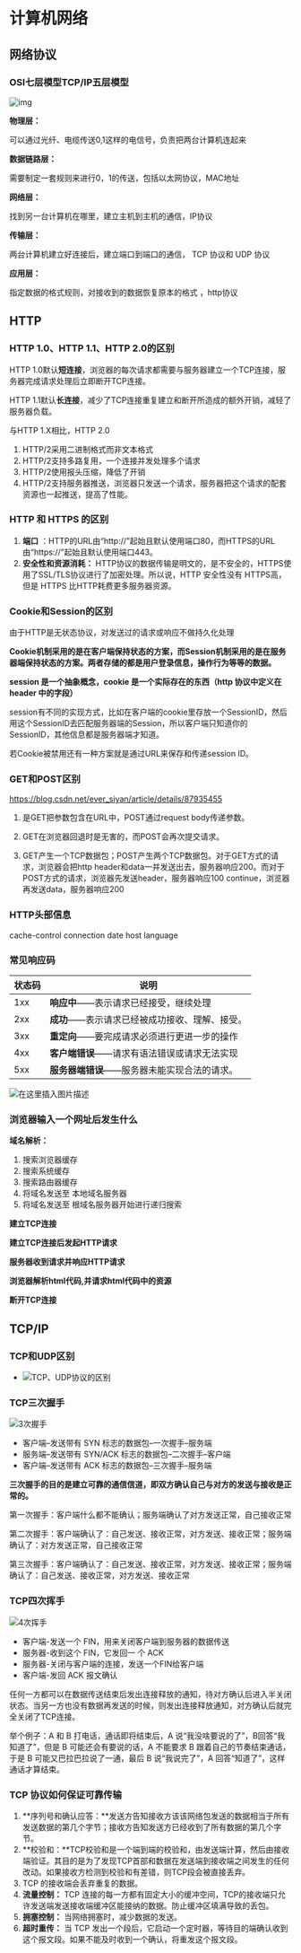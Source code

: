 # 计算机网络

## 网络协议

### OSI七层模型TCP/IP五层模型

![img](https://images2015.cnblogs.com/blog/705728/201604/705728-20160424234825491-384470376.png)

**物理层：**

可以通过光纤、电缆传送0,1这样的电信号，负责把两台计算机连起来

**数据链路层：**

需要制定一套规则来进行0，1的传送，包括以太网协议，MAC地址

**网络层：**

找到另一台计算机在哪里，建立主机到主机的通信，IP协议

**传输层：**

两台计算机建立好连接后，建立端口到端口的通信， TCP 协议和 UDP 协议

**应用层：**

指定数据的格式规则，对接收到的数据恢复原本的格式 ，http协议

## HTTP

### HTTP 1.0、HTTP 1.1、HTTP 2.0的区别

HTTP 1.0默认**短连接**，浏览器的每次请求都需要与服务器建立一个TCP连接，服务器完成请求处理后立即断开TCP连接。

HTTP 1.1默认**长连接**，减少了TCP连接重复建立和断开所造成的额外开销，减轻了服务器负载。



与HTTP 1.X相比，HTTP 2.0

1. HTTP/2采用二进制格式而非文本格式
2. HTTP/2支持多路复用，一个连接并发处理多个请求
3. HTTP/2使用报头压缩，降低了开销
4. HTTP/2支持服务器推送，浏览器只发送一个请求，服务器把这个请求的配套资源也一起推送，提高了性能。

### HTTP 和 HTTPS 的区别

1. **端口** ：HTTP的URL由“http://”起始且默认使用端口80，而HTTPS的URL由“https://”起始且默认使用端口443。
2. **安全性和资源消耗：** HTTP协议的数据传输是明文的，是不安全的，HTTPS使用了SSL/TLS协议进行了加密处理。所以说，HTTP 安全性没有 HTTPS高，但是 HTTPS 比HTTP耗费更多服务器资源。

### Cookie和Session的区别

由于HTTP是无状态协议，对发送过的请求或响应不做持久化处理

**Cookie机制采用的是在客户端保持状态的方案，而Session机制采用的是在服务器端保持状态的方案。两者存储的都是用户登录信息，操作行为等等的数据。**

**session 是一个抽象概念，cookie 是一个实际存在的东西（http 协议中定义在 header 中的字段）**

session有不同的实现方式，比如在客户端的cookie里存放一个SessionID，然后用这个SessionID去匹配服务器端的Session，所以客户端只知道你的SessionID，其他信息都是服务器端才知道。

若Cookie被禁用还有一种方案就是通过URL来保存和传递session ID。

### GET和POST区别

https://blog.csdn.net/ever_siyan/article/details/87935455

1. 是GET把参数包含在URL中，POST通过request body传递参数。

2. GET在浏览器回退时是无害的，而POST会再次提交请求。

3. GET产生一个TCP数据包；POST产生两个TCP数据包。对于GET方式的请求，浏览器会把http header和data一并发送出去，服务器响应200。而对于POST方式的请求，浏览器先发送header，服务器响应100 continue，浏览器再发送data，服务器响应200

### HTTP头部信息

cache-control connection date host language

### 常见响应码

| 状态码 | 说明                                           |
| ------ | ---------------------------------------------- |
| 1xx    | **响应中**——表示请求已经接受，继续处理         |
| 2xx    | **成功**——表示请求已经被成功接收、理解、接受。 |
| 3xx    | **重定向**——要完成请求必须进行更进一步的操作   |
| 4xx    | **客户端错误**——请求有语法错误或请求无法实现   |
| 5xx    | **服务器端错误**——服务器未能实现合法的请求。   |

![在这里插入图片描述](计算机网络.assets/cde55046-9f01-11e6-997d-2312a4377a66.png)

### 浏览器输入一个网址后发生什么

**域名解析：**

1. 搜索浏览器缓存
2. 搜索系统缓存
3. 搜索路由器缓存
4. 将域名发送至 本地域名服务器
5. 将域名发送至 根域名服务器开始进行递归搜索

**建立TCP连接**

**建立TCP连接后发起HTTP请求**

**服务器收到请求并响应HTTP请求**

**浏览器解析html代码,并请求html代码中的资源**

**断开TCP连接**

## TCP/IP

### TCP和UDP区别

- ![TCP、UDP协议的区别](计算机网络.assets/tcp-vs-udp.jpg)

### TCP三次握手

![3次握手](计算机网络.assets/3次握手-1590294331750.jpg)

- 客户端–发送带有 SYN 标志的数据包–一次握手–服务端
- 服务端–发送带有 SYN/ACK 标志的数据包–二次握手–客户端
- 客户端–发送带有 ACK 标志的数据包–三次握手–服务端

**三次握手的目的是建立可靠的通信信道，即双方确认自己与对方的发送与接收是正常的。**

第一次握手：客户端什么都不能确认；服务端确认了对方发送正常，自己接收正常

第二次握手：客户端确认了：自己发送、接收正常，对方发送、接收正常；服务端确认了：对方发送正常，自己接收正常

第三次握手：客户端确认了：自己发送、接收正常，对方发送、接收正常；服务端确认了：自己发送、接收正常，对方发送、接收正常

### TCP四次挥手

![4次挥手](计算机网络.assets/4次挥手.jpg)

- 客户端-发送一个 FIN，用来关闭客户端到服务器的数据传送
- 服务器-收到这个 FIN，它发回一 个 ACK 
- 服务器-关闭与客户端的连接，发送一个FIN给客户端
- 客户端-发回 ACK 报文确认

任何一方都可以在数据传送结束后发出连接释放的通知，待对方确认后进入半关闭状态。当另一方也没有数据再发送的时候，则发出连接释放通知，对方确认后就完全关闭了TCP连接。

举个例子：A 和 B 打电话，通话即将结束后，A 说“我没啥要说的了”，B回答“我知道了”，但是 B 可能还会有要说的话，A 不能要求 B 跟着自己的节奏结束通话，于是 B 可能又巴拉巴拉说了一通，最后 B 说“我说完了”，A 回答“知道了”，这样通话才算结束。

### TCP 协议如何保证可靠传输

1. **序列号和确认应答：**发送方告知接收方该该网络包发送的数据相当于所有发送数据的第几个字节；接收方告知发送方已经收到了所有数据的第几个字节。
2. **校验和：**TCP校验和是一个端到端的校验和，由发送端计算，然后由接收端验证。其目的是为了发现TCP首部和数据在发送端到接收端之间发生的任何改动。如果接收方检测到校验和有差错，则TCP段会被直接丢弃。
3. TCP 的接收端会丢弃重复的数据。
4. **流量控制：** TCP 连接的每一方都有固定大小的缓冲空间，TCP的接收端只允许发送端发送接收端缓冲区能接纳的数据。防止缓冲区填满导致的丢包。
5. **拥塞控制：** 当网络拥塞时，减少数据的发送。
6. **超时重传：** 当 TCP 发出一个段后，它启动一个定时器，等待目的端确认收到这个报文段。如果不能及时收到一个确认，将重发这个报文段。